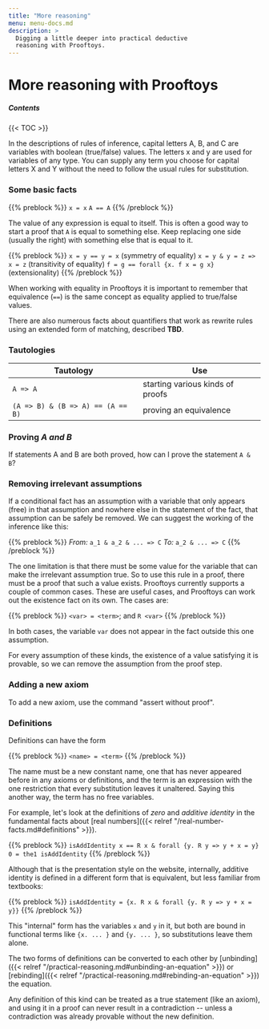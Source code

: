 ```yaml
---
title: "More reasoning"
menu: menu-docs.md
description: >
  Digging a little deeper into practical deductive
  reasoning with Prooftoys.
---
```


# More reasoning with Prooftoys

##### Contents

{{< TOC >}}

In the descriptions of rules of inference, capital letters A, B, and C
are variables with boolean (true/false) values.  The letters x and y
are used for variables of any type.  You can supply any term you
choose for capital letters X and Y without the need to follow the
usual rules for substitution.

### Some basic facts

{{% preblock %}}
`x = x`
`A == A`
{{% /preblock %}}

The value of any expression is equal to itself.  This is often a good
way to start a proof that `A` is equal to something else.  Keep
replacing one side (usually the right) with something else that is
equal to it.

{{% preblock %}}
`x = y == y = x` (symmetry of equality)
`x = y & y = z => x = z` (transitivity of equality)
`f = g == forall {x. f x = g x}` (extensionality)
{{% /preblock %}}

When working with equality in Prooftoys it is important to remember
that equivalence (`==`) is the same concept as equality
applied to true/false values.

There are also numerous facts about quantifiers that work as rewrite
rules using an extended form of matching, described **TBD**.

### Tautologies

| Tautology                         | Use                           |
| --------                          | ------                        |
| `A => A`                          | starting various kinds of proofs  |
| `(A => B) & (B => A) == (A == B)` | proving an equivalence        |

### Proving _A and B_

If statements A and B are both proved, how can I prove the statement
`A & B`?



### Removing irrelevant assumptions

If a conditional fact has an assumption with a variable that only
appears (free) in that assumption and nowhere else in the statement of
the fact, that assumption can be safely be removed.  We can suggest
the working of the inference like this:

{{% preblock %}}
_From:_ `a_1 & a_2 & ... => C`
_To:_ `a_2 & ... => C`
{{% /preblock %}}

The one limitation is that there must be some value for the variable
that can make the irrelevant assumption true.  So to use this rule in
a proof, there must be a proof that such a value exists.  Prooftoys
currently supports a couple of common cases.  These are useful cases,
and Prooftoys can work out the existence fact on its own.  The cases
are:

{{% preblock %}}
`<var> = <term>`; and
`R <var>`
{{% /preblock %}}

In both cases, the variable `var` does not appear in the
fact outside this one assumption.

For every assumption of these kinds, the existence of a value
satisfying it is provable, so we can remove the assumption from the
proof step.

### Adding a new axiom

To add a new axiom, use the command "assert without proof".

### Definitions

Definitions can have the form

{{% preblock %}}
`<name> = <term>`
{{% /preblock %}}

The name must be a new constant name, one that has
never appeared before in any axioms or definitions,
and the term is an expression with the one restriction
that every substitution leaves it unaltered.  Saying
this another way, the term has no free variables.

For example, let's look at the definitions of _zero_ and
_additive identity_ in the fundamental facts about
[real numbers]({{< relref "/real-number-facts.md#definitions" >}}).

{{% preblock %}}
`isAddIdentity x == R x & forall {y. R y => y + x = y}`
`0 = the1 isAddIdentity`
{{% /preblock %}}

Although that is the presentation style on the website, internally,
additive identity is defined in a different form that is equivalent,
but less familiar from textbooks:

{{% preblock %}}
`isAddIdentity = {x. R x & forall {y. R y => y + x = y}}`
{{% /preblock %}}

This "internal" form has the variables `x` and `y` in it,
but both are bound in functional terms like `{x. ... }`
and `{y. ... }`, so substitutions leave them alone.

The two forms of definitions can be converted to each other
by [unbinding]({{< relref "/practical-reasoning.md#unbinding-an-equation" >}})
or [rebinding]({{< relref "/practical-reasoning.md#rebinding-an-equation" >}})
the equation.

Any definition of this kind can be treated as a true statement
(like an axiom), and using it in a proof can never result in
a contradiction -- unless a contradiction was already provable
without the new definition.
